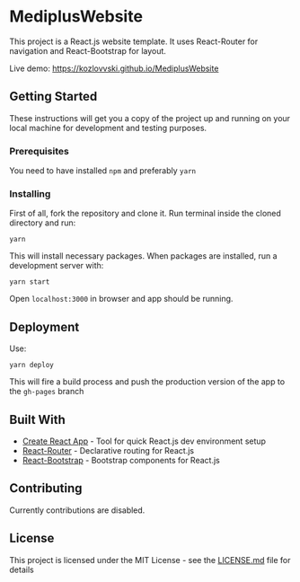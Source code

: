 # MediplusWebsite

This project is a React.js website template. It uses React-Router for navigation and React-Bootstrap for layout.

Live demo: https://kozlovvski.github.io/MediplusWebsite

## Getting Started

These instructions will get you a copy of the project up and running on your local machine for development and testing purposes.

### Prerequisites

You need to have installed `npm` and preferably `yarn`

### Installing

First of all, fork the repository and clone it. Run terminal inside the cloned directory and run:

```
yarn
```

This will install necessary packages. When packages are installed, run a development server with:

```
yarn start
```

Open `localhost:3000` in browser and app should be running.


## Deployment

Use: 

```
yarn deploy
```

This will fire a build process and push the production version of the app to the `gh-pages` branch

## Built With

* [Create React App](https://github.com/facebook/create-react-app) - Tool for quick React.js dev environment setup
* [React-Router](https://github.com/ReactTraining/react-router) - Declarative routing for React.js
* [React-Bootstrap](https://github.com/react-bootstrap/react-bootstrap) - Bootstrap components for React.js

## Contributing

Currently contributions are disabled.

## License

This project is licensed under the MIT License - see the [LICENSE.md](LICENSE.md) file for details
